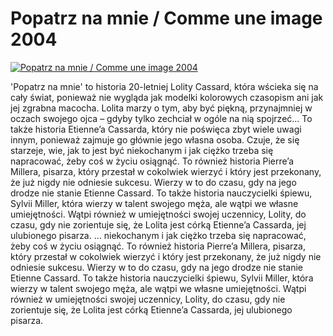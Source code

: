 Popatrz na mnie / Comme une image 2004 
=============
[![Popatrz na mnie / Comme une image 2004 ](http://vidos.pl/images/player.gif)](http://vidos.pl/popatrz-na-mnie-comme-une-image-2004)

 'Popatrz na mnie' to historia 20-letniej Lolity Cassard, która wścieka się na cały świat, ponieważ nie wygląda jak modelki kolorowych czasopism ani jak jej zgrabna macocha. Lolita marzy o tym, aby być piękną, przynajmniej w oczach swojego ojca – gdyby tylko zechciał w ogóle na nią spojrzeć... To także historia Etienne’a Cassarda, który nie poświęca zbyt wiele uwagi innym, ponieważ zajmuje go głównie jego własna osoba. Czuje, że się starzeje, wie, jak to jest być niekochanym i jak ciężko trzeba się napracować, żeby coś w życiu osiągnąć. To również historia Pierre’a Millera, pisarza, który przestał w cokolwiek wierzyć i który jest przekonany, że już nigdy nie odniesie sukcesu. Wierzy w to do czasu, gdy na jego drodze nie stanie Etienne Cassard. To także historia nauczycielki śpiewu, Sylvii Miller, która wierzy w talent swojego męża, ale wątpi we własne umiejętności. Wątpi również w umiejętności swojej uczennicy, Lolity, do czasu, gdy nie zorientuje się, że Lolita jest córką Etienne’a Cassarda, jej ulubionego pisarza.  ... niekochanym i jak ciężko trzeba się napracować, żeby coś w życiu osiągnąć. To również historia Pierre’a Millera, pisarza, który przestał w cokolwiek wierzyć i który jest przekonany, że już nigdy nie odniesie sukcesu. Wierzy w to do czasu, gdy na jego drodze nie stanie Etienne Cassard. To także historia nauczycielki śpiewu, Sylvii Miller, która wierzy w talent swojego męża, ale wątpi we własne umiejętności. Wątpi również w umiejętności swojej uczennicy, Lolity, do czasu, gdy nie zorientuje się, że Lolita jest córką Etienne’a Cassarda, jej ulubionego pisarza.

